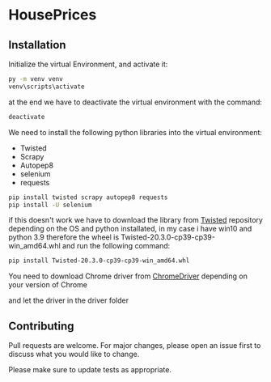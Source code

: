 # HousePrices
## Installation

Initialize the virtual Environment, and activate it:

```bash
py -m venv venv
venv\scripts\activate
```

at the end we have to deactivate the virtual environment with the command:

```bash
deactivate
```

We need to install the following python libraries into the virtual environment:

* Twisted
* Scrapy
* Autopep8
* selenium
* requests

```bash
pip install twisted scrapy autopep8 requests
pip install -U selenium
```

if this doesn't work we have to download the library from [Twisted](https://www.lfd.uci.edu/~gohlke/pythonlibs/#twisted) repository depending on the OS and python installated, in my case i have win10 and python 3.9 therefore the wheel is Twisted-20.3.0-cp39-cp39-win_amd64.whl and run the following command:

```bash
pip install Twisted-20.3.0-cp39-cp39-win_amd64.whl
```

You need to download Chrome driver from [ChromeDriver](https://sites.google.com/a/chromium.org/chromedriver/downloads) depending on your version of Chrome

and let the driver in the driver folder

## Contributing
Pull requests are welcome. For major changes, please open an issue first to discuss what you would like to change.

Please make sure to update tests as appropriate.
